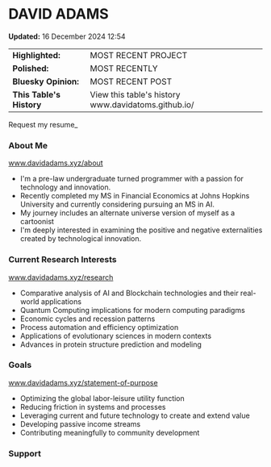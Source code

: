 # DAVID ADAMS
<!-- Last updated -->
__Updated:__ 16 December 2024 12:54

<!-- Recent project in the works -->
<table width="100%">
  <tr>
    <td valign="top"><strong>Highlighted:</strong></td>
    <td valign="top">MOST RECENT PROJECT</td>
  </tr>
  <tr>
    <td valign="top"><strong>Polished:</strong></td>
    <td valign="top">MOST RECENTLY</td>
  </tr>
  <tr>
    <td valign="top"><strong>Bluesky Opinion:</strong></td>
    <td valign="top">MOST RECENT POST</td>
  </tr>
  <tr>
    <td valign="top"><strong> This Table's History </strong></td>
    <td valign="top"> View this table's history www.davidatoms.github.io/ </td>
  </tr>
</table>

<!-- Request my resume here -->
Request my resume_

<!-- Background -->
<!-- TODO Add professional and personal section -->
### About Me
www.davidadams.xyz/about
- I'm a pre-law undergraduate turned programmer with a passion for technology and innovation. 
- Recently completed my MS in Financial Economics at Johns Hopkins University and currently considering pursuing an MS in AI.
- My journey includes an alternate universe version of myself as a cartoonist
- I'm deeply interested in examining the positive and negative externalities created by technological innovation.

### Current Research Interests
www.davidadams.xyz/research
- Comparative analysis of AI and Blockchain technologies and their real-world applications
- Quantum Computing implications for modern computing paradigms
- Economic cycles and recession patterns
- Process automation and efficiency optimization
- Applications of evolutionary sciences in modern contexts
- Advances in protein structure prediction and modeling
 
### Goals
www.davidadams.xyz/statement-of-purpose
- Optimizing the global labor-leisure utility function
- Reducing friction in systems and processes
- Leveraging current and future technology to create and extend value
- Developing passive income streams
- Contributing meaningfully to community development

### Support

